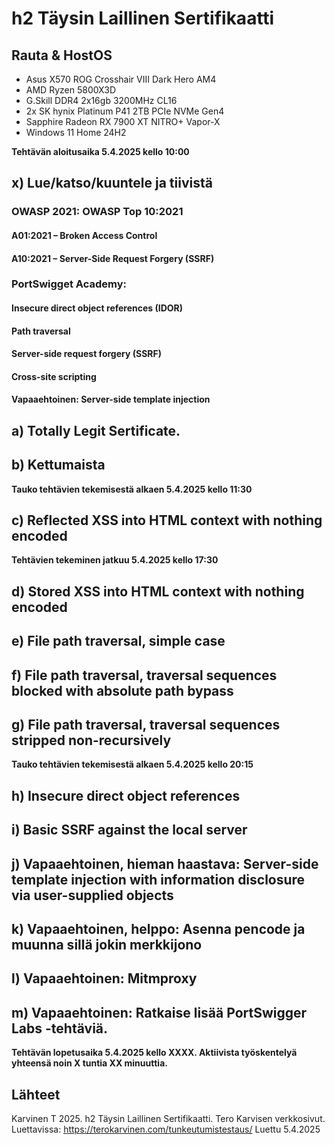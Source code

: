 # h2 Täysin Laillinen Sertifikaatti

## Rauta & HostOS

- Asus X570 ROG Crosshair VIII Dark Hero AM4
- AMD Ryzen 5800X3D
- G.Skill DDR4 2x16gb 3200MHz CL16
- 2x SK hynix Platinum P41 2TB PCIe NVMe Gen4
- Sapphire Radeon RX 7900 XT NITRO+ Vapor-X
- Windows 11 Home 24H2

**Tehtävän aloitusaika 5.4.2025 kello 10:00**

## x) Lue/katso/kuuntele ja tiivistä

### OWASP 2021: OWASP Top 10:2021

#### A01:2021 – Broken Access Control

#### A10:2021 – Server-Side Request Forgery (SSRF)

### PortSwigget Academy:

#### Insecure direct object references (IDOR)

#### Path traversal

#### Server-side request forgery (SSRF)

#### Cross-site scripting

#### Vapaaehtoinen: Server-side template injection

## a) Totally Legit Sertificate.

## b) Kettumaista

**Tauko tehtävien tekemisestä alkaen 5.4.2025 kello 11:30**

## c) Reflected XSS into HTML context with nothing encoded
**Tehtävien tekeminen jatkuu 5.4.2025 kello 17:30**

## d) Stored XSS into HTML context with nothing encoded

## e) File path traversal, simple case

## f) File path traversal, traversal sequences blocked with absolute path bypass

## g) File path traversal, traversal sequences stripped non-recursively

**Tauko tehtävien tekemisestä alkaen 5.4.2025 kello 20:15**

## h) Insecure direct object references

## i) Basic SSRF against the local server

## j) Vapaaehtoinen, hieman haastava: Server-side template injection with information disclosure via user-supplied objects

## k) Vapaaehtoinen, helppo: Asenna pencode ja muunna sillä jokin merkkijono

## l) Vapaaehtoinen: Mitmproxy

## m) Vapaaehtoinen: Ratkaise lisää PortSwigger Labs -tehtäviä.

**Tehtävän lopetusaika 5.4.2025 kello XXXX. Aktiivista työskentelyä yhteensä noin X tuntia XX minuuttia.**

## Lähteet
Karvinen T 2025. h2 Täysin Laillinen Sertifikaatti. Tero Karvisen verkkosivut. Luettavissa: https://terokarvinen.com/tunkeutumistestaus/ Luettu 5.4.2025

